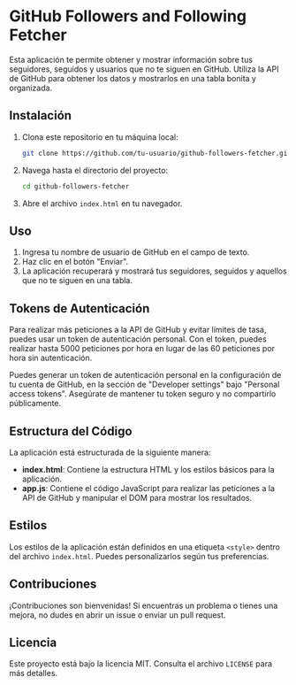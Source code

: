 # GitHub Followers and Following Fetcher

Esta aplicación te permite obtener y mostrar información sobre tus seguidores, seguidos y usuarios que no te siguen en GitHub. Utiliza la API de GitHub para obtener los datos y mostrarlos en una tabla bonita y organizada.

## Instalación

1. Clona este repositorio en tu máquina local:

   ```bash
   git clone https://github.com/tu-usuario/github-followers-fetcher.git
   ```

2. Navega hasta el directorio del proyecto:

   ```bash
   cd github-followers-fetcher
   ```

3. Abre el archivo `index.html` en tu navegador.

## Uso

1. Ingresa tu nombre de usuario de GitHub en el campo de texto.
2. Haz clic en el botón "Enviar".
3. La aplicación recuperará y mostrará tus seguidores, seguidos y aquellos que no te siguen en una tabla.

## Tokens de Autenticación

Para realizar más peticiones a la API de GitHub y evitar límites de tasa, puedes usar un token de autenticación personal. Con el token, puedes realizar hasta 5000 peticiones por hora en lugar de las 60 peticiones por hora sin autenticación.

Puedes generar un token de autenticación personal en la configuración de tu cuenta de GitHub, en la sección de "Developer settings" bajo "Personal access tokens". Asegúrate de mantener tu token seguro y no compartirlo públicamente.

## Estructura del Código

La aplicación está estructurada de la siguiente manera:

- **index.html**: Contiene la estructura HTML y los estilos básicos para la aplicación.
- **app.js**: Contiene el código JavaScript para realizar las peticiones a la API de GitHub y manipular el DOM para mostrar los resultados.

## Estilos

Los estilos de la aplicación están definidos en una etiqueta `<style>` dentro del archivo `index.html`. Puedes personalizarlos según tus preferencias.

## Contribuciones

¡Contribuciones son bienvenidas! Si encuentras un problema o tienes una mejora, no dudes en abrir un issue o enviar un pull request.

## Licencia

Este proyecto está bajo la licencia MIT. Consulta el archivo `LICENSE` para más detalles.

